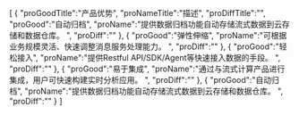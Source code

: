 [
	{
		"proGoodTitle":"产品优势",
		"proNameTitle":"描述",
		"proDiffTitle":"",
		"proGood":"自动归档",
		"proName":"提供数据归档功能自动存储流式数据到云存储和数据仓库。                      ",
		"proDiff":""
	},
	{
		"proGood":"弹性伸缩",
		"proName":"可根据业务规模灵活、快速调整消息服务处理能力。                           ",
		"proDiff":""
	},
	{
		"proGood":"轻松接入",
		"proName":"提供Restful API/SDK/Agent等快速接入数据的手段。                         ",
		"proDiff":""
	},
	{
		"proGood":"易于集成",
		"proName":"通过与流式计算产品进行集成，用户可快速构建实时分析应用。                       ",
		"proDiff":""
	},
	{
		"proGood":"自动归档",
		"proName":"提供数据归档功能自动存储流式数据到云存储和数据仓库。                      ",
		"proDiff":""
	}
]